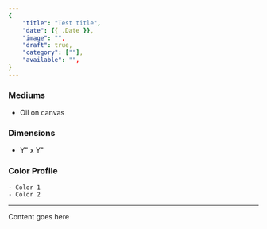```yaml
---
{
    "title": "Test title",
    "date": {{ .Date }},
    "image": "",
    "draft": true,
    "category": [""],
    "available": "",
}
---
```


### Mediums
- Oil on canvas

### Dimensions
- Y" x Y"

### Color Profile
    - Color 1
    - Color 2

---

Content goes here